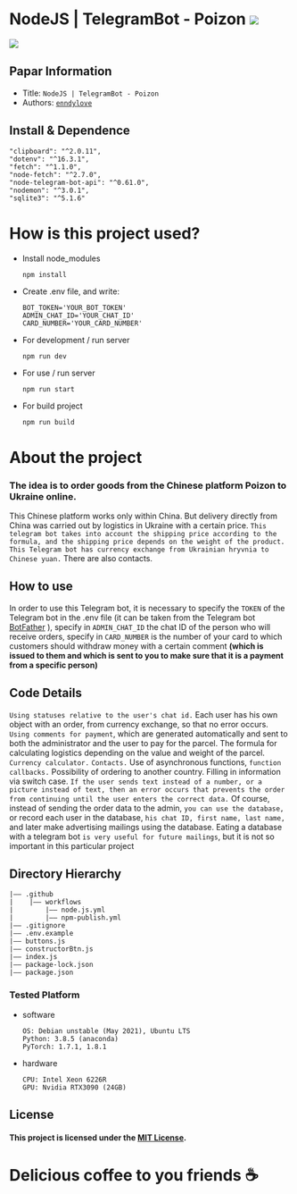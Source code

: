 # NodeJS | TelegramBot - Poizon <img src="https://img.shields.io/static/v1?label=🤖 Telegram Bot&message=Trider Graph 📈&color=ffffff" />

![](https://i.ibb.co/WyBPTqz/300x300-logo.png)

## Papar Information

- Title: `NodeJS | TelegramBot - Poizon`
- Authors: [`enndylove`](https://github.com/enndylove)

## Install & Dependence

    "clipboard": "^2.0.11",
    "dotenv": "^16.3.1",
    "fetch": "^1.1.0",
    "node-fetch": "^2.7.0",
    "node-telegram-bot-api": "^0.61.0",
    "nodemon": "^3.0.1",
    "sqlite3": "^5.1.6"

# How is this project used?

- Install node_modules
  ```
  npm install
  ```
- Create .env file, and write:
  ```
  BOT_TOKEN='YOUR_BOT_TOKEN'
  ADMIN_CHAT_ID='YOUR_CHAT_ID'
  CARD_NUMBER='YOUR_CARD_NUMBER'
  ```
- For development / run server
  ```
  npm run dev
  ```
- For use / run server
  ```
  npm run start
  ```
- For build project
  ```
  npm run build
  ```

# About the project

### The idea is to order goods from the Chinese platform Poizon to Ukraine online.

This Chinese platform works only within China. But delivery directly from China was carried out by logistics in Ukraine with a certain price. `This telegram bot takes into account the shipping price according to the formula, and the shipping price depends on the weight of the product. This Telegram bot has currency exchange from Ukrainian hryvnia to Chinese yuan.` There are also contacts.

## How to use

In order to use this Telegram bot, it is necessary to specify the `TOKEN` of the Telegram bot in the .env file (it can be taken from the Telegram bot [BotFather](https://t.me/BotFather) ), specify in `ADMIN_CHAT_ID` the chat ID of the person who will receive orders, specify in `CARD_NUMBER` is the number of your card to which customers should withdraw money with a certain comment **(which is issued to them and which is sent to you to make sure that it is a payment from a specific person)**

## Code Details

`Using statuses relative to the user's chat id.` Each user has his own object with an order, from currency exchange, so that no error occurs. `Using comments for payment`, which are generated automatically and sent to both the administrator and the user to pay for the parcel. The formula for calculating logistics depending on the value and weight of the parcel. `Currency calculator.` `Contacts.` Use of asynchronous functions, `function callbacks.` Possibility of ordering to another country. Filling in information via switch case. `If the user sends text instead of a number, or a picture instead of text, then an error occurs that prevents the order from continuing until the user enters the correct data.`
Of course, instead of sending the order data to the admin, `you can use the database,` or record each user in the database, `his chat ID, first name, last name,` and later make advertising mailings using the database. Eating a database with a telegram bot `is very useful for future mailings`, but it is not so important in this particular project

## Directory Hierarchy

```
|—— .github
|    |—— workflows
|        |—— node.js.yml
|        |—— npm-publish.yml
|—— .gitignore
|—— .env.example
|—— buttons.js
|—— constructorBtn.js
|—— index.js
|—— package-lock.json
|—— package.json
```

### Tested Platform

- software
  ```
  OS: Debian unstable (May 2021), Ubuntu LTS
  Python: 3.8.5 (anaconda)
  PyTorch: 1.7.1, 1.8.1
  ```
- hardware
  ```
  CPU: Intel Xeon 6226R
  GPU: Nvidia RTX3090 (24GB)
  ```

## License

#### This project is licensed under the [MIT License](https://github.com/enndylove/NodeJS-TelegramBot-Poizon/blob/main/LICENCE.md).

# Delicious coffee to you friends ☕
